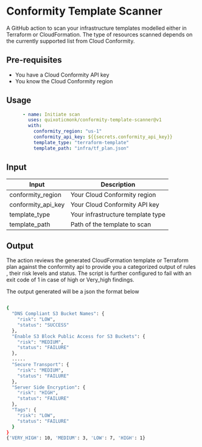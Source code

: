 # Conformity Template Scanner

A GitHub action to scan your infrastructure templates modelled either in Terraform or CloudFormation. The type of resources scanned depends on the currently supported list from Cloud Conformity.

## Pre-requisites

- You have a Cloud Conformity API key
- You know the Cloud Conformity region


## Usage



```yaml
      - name: Initiate scan
        uses: quixoticmonk/conformity-template-scanner@v1
        with:
          conformity_region: "us-1"
          conformity_api_key: ${{secrets.conformity_api_key}}
          template_type: "terraform-template"
          template_path: "infra/tf_plan.json"
```


## Input

| Input              | Description                       |
|--------------------|-----------------------------------|
| conformity_region  | Your Cloud Conformity region      |
| conformity_api_key | Your Cloud Conformity API key     |
| template_type      | Your infrastructure template type |
| template_path      | Path of the template to scan      |

## Output

The action reviews the generated CloudFormation template or Terraform plan against the conformity api to provide you a categorized output of rules , their risk levels and status. The script is further configured to fail with an exit code of 1 in case of high or Very_high findings.

The output generated will be a json the format below

```bash

{
  "DNS Compliant S3 Bucket Names": {
    "risk": "LOW",
    "status": "SUCCESS"
  },
  "Enable S3 Block Public Access for S3 Buckets": {
    "risk": "MEDIUM",
    "status": "FAILURE"
  },
  .....
  "Secure Transport": {
    "risk": "MEDIUM",
    "status": "FAILURE"
  },
  "Server Side Encryption": {
    "risk": "HIGH",
    "status": "FAILURE"
  },
  "Tags": {
    "risk": "LOW",
    "status": "FAILURE"
  }
}
{'VERY_HIGH': 10, 'MEDIUM': 3, 'LOW': 7, 'HIGH': 1}

```